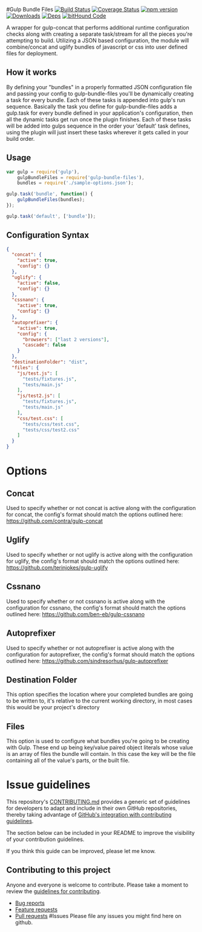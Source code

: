 #Gulp Bundle Files 
[![Build Status](https://travis-ci.org/m4l1c3/gulp-bundle-files.png)](https://travis-ci.org/m4l1c3/gulp-bundle-files) [![Coverage Status](https://coveralls.io/repos/github/m4l1c3/gulp-bundle-files/badge.svg?branch=master)](https://coveralls.io/github/m4l1c3/gulp-bundle-files?branch=master) [![npm version](https://img.shields.io/npm/v/gulp-bundle-files.svg)](https://www.npmjs.com/package/gulp-bundle-files) [![Downloads][downloads-image]][npm-url] [![Deps](https://david-dm.org/m4l1c3/gulp-bundle-files.png)](https://david-dm.org/m4l1c3/gulp-bundle-files) [![bitHound Code](https://www.bithound.io/github/m4l1c3/gulp-bundle-files/badges/code.svg)](https://www.bithound.io/github/m4l1c3/gulp-bundle-files)

A wrapper for gulp-concat that performs additional runtime configuration checks along with creating a separate task/stream for all the pieces you're attempting to build.  Utilizing a JSON based configuration, the module will combine/concat and uglify bundles of javascript or css into user defined files for deployment.

## How it works
By defining your "bundles" in a properly formatted JSON configuration file and passing your config to gulp-bundle-files you'll be dynamically creating a task for every bundle.  Each of these tasks is appended into gulp's run sequence.  Basically the task you define for gulp-bundle-files adds a gulp.task for every bundle defined in your application's configuration, then all the dynamic tasks get run once the plugin finishes.  Each of these tasks will be added into gulps sequence in the order your 'default' task defines, using the plugin will just insert these tasks wherever it gets called in your build order.

## Usage

```js
var gulp = require('gulp'),
    gulpBundleFiles = require('gulp-bundle-files'),
    bundles = require('./sample-options.json');

gulp.task('bundle', function() {
    gulpBundleFiles(bundles);
});

gulp.task('default', ['bundle']);
```

## Configuration Syntax

```json
{
  "concat": {
    "active": true,
    "config": {}
  },
  "uglify": {
    "active": false,
    "config": {}
  },
  "cssnano": {
    "active": true,
    "config": {}
  },
  "autoprefixer": {
    "active": true,
    "config": {
      "browsers": ["last 2 versions"],
      "cascade": false
    }
  },
  "destinationFolder": "dist",
  "files": {
    "js/test.js": [
      "tests/fixtures.js",
      "tests/main.js"
    ],
    "js/test2.js": [
      "tests/fixtures.js",
      "tests/main.js"
    ],
    "css/test.css": [
      "tests/css/test.css",
      "tests/css/test2.css"
    ]
  }
}
```

# Options

## Concat
Used to specify whether or not concat is active along with the configuration for concat, the config's format should match the options outlined here: https://github.com/contra/gulp-concat

## Uglify
Used to specify whether or not uglify is active along with the configuration for uglify, the config's format should match the options outlined here: https://github.com/terinjokes/gulp-uglify

## Cssnano
Used to specify whether or not cssnano is active along with the configuration for cssnano, the config's format should match the options outlined here: https://github.com/ben-eb/gulp-cssnano

## Autoprefixer
Used to specify whether or not autoprefixer is active along with the configuration for autoprefixer, the config's format should match the options outlined here: https://github.com/sindresorhus/gulp-autoprefixer

## Destination Folder
This option specifies the location where your completed bundles are going to be written to, it's relative to the current working directory, in most cases this would be your project's directory

## Files
This option is used to configure what bundles you're going to be creating with Gulp.  These end up being key/value paired object literals whose value is an array of files the bundle will contain.
In this case the key will be the file containing all of the value's parts, or the built file.

# Issue guidelines

This repository's [CONTRIBUTING.md](CONTRIBUTING.md) provides a generic set of
guidelines for developers to adapt and include in their own GitHub
repositories, thereby taking advantage of [GitHub's integration with
contributing guidelines](https://github.com/blog/1184-contributing-guidelines).

The section below can be included in your README to improve the visibility of
your contribution guidelines.

If you think this guide can be improved, please let me know.


## Contributing to this project

Anyone and everyone is welcome to contribute. Please take a moment to
review the [guidelines for contributing](CONTRIBUTING.md).

* [Bug reports](CONTRIBUTING.md#bugs)
* [Feature requests](CONTRIBUTING.md#features)
* [Pull requests](CONTRIBUTING.md#pull-requests)
#Issues
Please file any issues you might find here on github.


[downloads-image]: https://img.shields.io/npm/dm/gulp-bundle-files.svg
[npm-url]: https://www.npmjs.com/package/gulp-bundle-files
